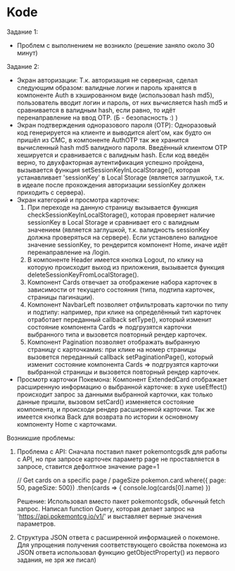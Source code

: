 # Kode
Задание 1:
- Проблем с выполнением не возникло (решение заняло около 30 минут)

Задание 2:
- Экран авторизации:
Т.к. авторизация не серверная, сделал следующим образом: валидные логин и пароль хранятся в компоненте Auth в хэшированном виде (использовал hash md5), пользователь вводит логин и пароль, от них вычисляется hash md5 и сравнивается в валидным hash, если равно, то идёт перенаправление на ввод OTP. (Б - безопасность :) )
- Экран подтверждения одноразового пароля (OTP): 
Одноразовый код генерируется на клиенте и выводится alert'ом, как будто он пришёл из СМС, в компоненте AuthOTP так же хранится вычисленный hash md5 валидного пароля. Введённый клиентом OTP хешируется и сравнивается с валидным hash. Если код введён верно, то двухфакторная аутентификация успешно пройдена, вызывается функция setSessionKeyInLocalStorage(), которая устанавливает 'sessionKey' в Local Storage (является заглушкой, т.к. в идеале после прохождения авторизации sessionKey должен приходить с сервера).
- Экран категорий и просмотра карточек:
    1. При переходе на данную страницу вызывается функция checkSessionKeyInLocalStorage(), которая проверяет наличие sessionKey в Local Storage и сравнивает его с валидным значением (является заглушкой, т.к. валидность sessionKey должна проверяться на сервере). Если установлено валидное значение sessionKey, то рендерится компонент Home, иначе идёт перенаправление на /login.
    2. В компоненте Header имеется кнопка Logout, по клику на которую происходит выход из приложения, вызывается функция deleteSessionKeyFromLocalStorage().
    3. Компонент Cards отвечает за отображение набора карточек в зависимости от текущего состояния (типа, подтипа карточек, страницы пагинации).
    4. Компонент NavbarLeft позволяет отфильтровать карточки по типу и подтипу: например, при клике на определённый тип карточек отработает переданный callback setType(), который изменит состояние компонента Cards => подгрузятся карточки выбранного типа и вызовется повторный рендер карточек.
    5. Компонент Pagination позволяет отображать выбранную страницу с карточкамиs: при клике на номер страницы вызовется переданный callback setPaginationPage(), который изменит состояние компонента Cards => подгрузятся карточки выбранной страницы и вызовется повторный рендер карточек.
- Просмотр карточки Покемона:
Компонент ExtendedCard отображает расширенную информацию о выбранной карточке: в хуке useEffect() происходит запрос за данными выбранной карточки, как только данные пришли, вызовом setCard() изменяется состояние компонента, и происходи рендер расширенной карточки. Так же имеется кнопка Back для возврата по истории к основному компоненту Home с карточками.

Возникшие проблемы:
1. Проблема с API:
    Сначала поставил пакет pokemontcgsdk для работы с API, но при запросе карточек параметр page не проставляется в запросе, ставится дефолтное значение page=1

    // Get cards on a specific page / pageSize
    pokemon.card.where({ page: 50, pageSize: 500})
    .then(cards => {
        console.log(cards[0].name)
    })

    Решение:
    Использовал вместо пакет pokemontcgsdk, обычный fetch запрос. Написал function Query, которая делает запрос на 'https://api.pokemontcg.io/v1/' и выставляет верные значения параметров.

2. Структура JSON ответа с расширенной информацией о покемоне.
    Для упрощения получения соответствующего свойства покемона из JSON ответа использовал функцию getObjectProperty() из первого задания, не зря же писал)


